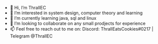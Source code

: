 - 👋 Hi, I’m ThrallEC
- 👀 I’m interested in system design, computer theory and learning 
- 🌱 I’m currently learning java, sql and linux
- 💞️ I’m looking to collaborate on any small prodjects for experience
- 📫 Feel free to reach out to me on: Discord: ThrallEatsCookies#0217 | Telegram @ThrallEC
